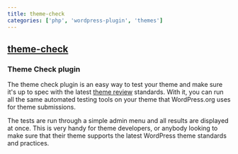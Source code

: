 ```yaml
---
title: theme-check
categories: ['php', 'wordpress-plugin', 'themes']
---
```

## [theme-check](https://github.com/WordPress/theme-check)

### Theme Check plugin


The theme check plugin is an easy way to test your theme and make sure it's up to spec with the latest [theme review](https://make.wordpress.org/themes/handbook/review/) standards. With it, you can run all the same automated testing tools on your theme that WordPress.org uses for theme submissions.

The tests are run through a simple admin menu and all results are displayed at once. This is very handy for theme developers, or anybody looking to make sure that their theme supports the latest WordPress theme standards and practices.
